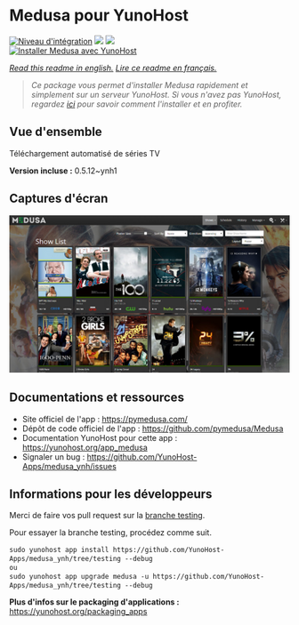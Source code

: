 # Medusa pour YunoHost

[![Niveau d'intégration](https://dash.yunohost.org/integration/medusa.svg)](https://dash.yunohost.org/appci/app/medusa) ![](https://ci-apps.yunohost.org/ci/badges/medusa.status.svg) ![](https://ci-apps.yunohost.org/ci/badges/medusa.maintain.svg)  
[![Installer Medusa avec YunoHost](https://install-app.yunohost.org/install-with-yunohost.svg)](https://install-app.yunohost.org/?app=medusa)

*[Read this readme in english.](./README.md)*
*[Lire ce readme en français.](./README_fr.md)*

> *Ce package vous permet d'installer Medusa rapidement et simplement sur un serveur YunoHost.
Si vous n'avez pas YunoHost, regardez [ici](https://yunohost.org/#/install) pour savoir comment l'installer et en profiter.*

## Vue d'ensemble

Téléchargement automatisé de séries TV

**Version incluse :** 0.5.12~ynh1



## Captures d'écran

![](./doc/screenshots/home.jpg)

## Documentations et ressources

* Site officiel de l'app : https://pymedusa.com/
* Dépôt de code officiel de l'app : https://github.com/pymedusa/Medusa
* Documentation YunoHost pour cette app : https://yunohost.org/app_medusa
* Signaler un bug : https://github.com/YunoHost-Apps/medusa_ynh/issues

## Informations pour les développeurs

Merci de faire vos pull request sur la [branche testing](https://github.com/YunoHost-Apps/medusa_ynh/tree/testing).

Pour essayer la branche testing, procédez comme suit.
```
sudo yunohost app install https://github.com/YunoHost-Apps/medusa_ynh/tree/testing --debug
ou
sudo yunohost app upgrade medusa -u https://github.com/YunoHost-Apps/medusa_ynh/tree/testing --debug
```

**Plus d'infos sur le packaging d'applications :** https://yunohost.org/packaging_apps